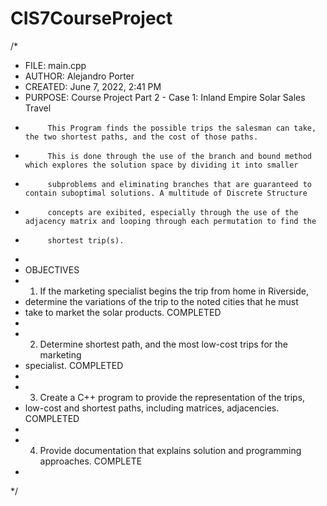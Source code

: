 # CIS7CourseProject
/* 
 * FILE:    main.cpp
 * AUTHOR:  Alejandro Porter
 * CREATED: June 7, 2022, 2:41 PM
 * PURPOSE: Course Project Part 2 - Case 1: Inland Empire Solar Sales Travel
 *          This Program finds the possible trips the salesman can take, the two shortest paths, and the cost of those paths.
 *          This is done through the use of the branch and bound method which explores the solution space by dividing it into smaller   
 *          subproblems and eliminating branches that are guaranteed to contain suboptimal solutions. A multitude of Discrete Structure
 *          concepts are exibited, especially through the use of the adjacency matrix and looping through each permutation to find the
 *          shortest trip(s).
 * 
 * OBJECTIVES
 * 1. If the marketing specialist begins the trip from home in Riverside, 
 *    determine the variations of the trip to the noted cities that he must 
 *    take to market the solar products. COMPLETED
 * 
 * 2. Determine shortest path, and the most low-cost trips for the marketing 
 *    specialist. COMPLETED
 * 
 * 3. Create a C++ program to provide the representation of the trips, 
 *    low-cost and shortest paths, including matrices, adjacencies. COMPLETED
 * 
 * 4. Provide documentation that explains solution and programming approaches. COMPLETE
 * 
 */

